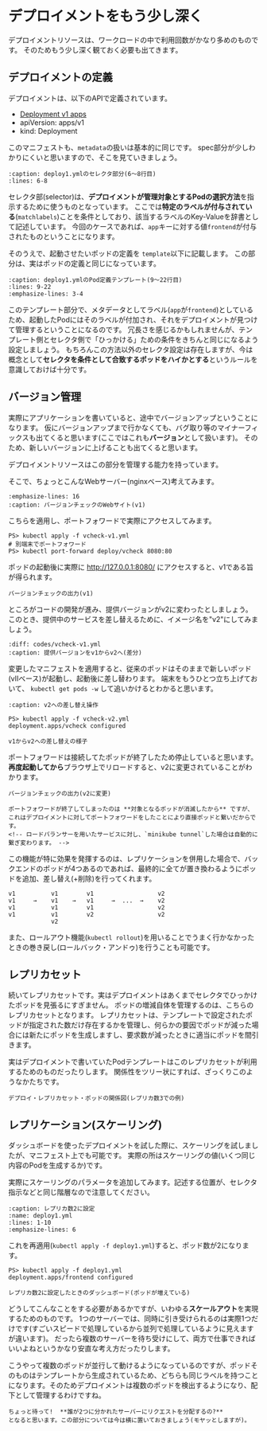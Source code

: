 # デプロイメントをもう少し深く

デプロイメントリソースは、ワークロードの中で利用回数がかなり多めのものです。
そのためもう少し深く観ておく必要も出てきます。

## デプロイメントの定義

デプロイメントは、以下のAPIで定義されています。

- [Deployment v1 apps](https://kubernetes.io/docs/reference/generated/kubernetes-api/v1.24/#deployment-v1-apps)
- apiVersion: apps/v1
- kind: Deployment

このマニフェストも、`metadata`の扱いは基本的に同じです。
spec部分が少しわかりにくいと思いますので、そこを見ていきましょう。

```{literalinclude} codes/deploy1.yml
:caption: deploy1.ymlのセレクタ部分(6〜8行目)
:lines: 6-8
```

セレクタ部(selector)は、**デプロイメントが管理対象とするPodの選択方法**を指示するために使うものとなっています。
ここでは**特定のラベルが付与されている**(`matchlabels`)ことを条件としており、該当するラベルのKey-Valueを辞書として記述しています。
今回のケースであれば、`app`キーに対する値`frontend`が付与されたものということになります。

そのうえで、起動させたいポッドの定義を `template`以下に記載します。
この部分は、実はポッドの定義と同じになっています。

```{literalinclude} codes/deploy1.yml
:caption: deploy1.ymlのPod定義テンプレート(9〜22行目)
:lines: 9-22
:emphasize-lines: 3-4
```

このテンプレート部分で、メタデータとしてラベル(`app`が`frontend`)としているため、起動したPodにはそのラベルが付加され、それをデプロイメントが見つけて管理するということになるのです。
冗長さを感じるかもしれませんが、テンプレート側とセレクタ側で「ひっかける」ための条件をきちんと同じになるよう設定しましょう。
もちろんこの方法以外のセレクタ設定は存在しますが、今は概念として**セレクタを条件として合致するポッドをハイかとする**というルールを意識しておけば十分です。

## バージョン管理

実際にアプリケーションを書いていると、途中でバージョンアップということになります。
仮にバージョンアップまで行かなくても、バグ取り等のマイナーフィックスも出てくると思います(ここではこれも**バージョン**として扱います)。
そのため、新しいバージョンに上げることも出てくると思います。

デプロイメントリソースはこの部分を管理する能力を持っています。

そこで、ちょっとこんなWebサーバー(nginxベース)考えてみます。

```{literalinclude} codes/vcheck-v1.yml
:emphasize-lines: 16
:caption: バージョンチェックのWebサイト(v1)
```

こちらを適用し、ポートフォワードで実際にアクセスしてみます。

```{code-block} ps1
PS> kubectl apply -f vcheck-v1.yml
# 別端末でポートフォワード
PS> kubectl port-forward deploy/vcheck 8080:80
```

ポッドの起動後に実際に http://127.0.0.1:8080/ にアクセスすると、v1である旨が得られます。

```{figure} images/vcheck-v1.png
バージョンチェックの出力(v1)
```

ところがコードの開発が進み、提供バージョンがv2に変わったとしましょう。
このとき、提供中のサービスを差し替えるために、イメージ名を"v2"にしてみましょう。

```{literalinclude} codes/vcheck-v2.yml
:diff: codes/vcheck-v1.yml
:caption: 提供バージョンをv1からv2へ(差分)
```

変更したマニフェストを適用すると、従来のポッドはそのままで新しいポッド(vⅡベース)が起動し、起動後に差し替わります。
端末をもうひとつ立ち上げておいて、 `kubectl get pods -w` して追いかけるとわかると思います。

```{code-block} pwsh-session
:caption: v2への差し替え操作

PS> kubectl apply -f vcheck-v2.yml
deployment.apps/vcheck configured
```

```{figure} images/replace-v1-v2.png
v1からv2への差し替えの様子
```

ポートフォワードは接続してたポッドが終了したため停止していると思います。
**再度起動してから**ブラウザ上でリロードすると、v2に変更されていることがわかります。

```{figure} images/vcheck-v2.png
バージョンチェックの出力(v2に変更)
```

```{caution}
ポートフォワードが終了してしまったのは **対象となるポッドが消滅したから** ですが、
これはデプロイメントに対してポートフォワードをしたことにより直接ポッドと繋いだからです。
<!-- ロードバランサーを用いたサービスに対し、`minikube tunnel`した場合は自動的に繋ぎ変わります。 -->
```

この機能が特に効果を発揮するのは、レプリケーションを併用した場合で、バックエンドのポッドが4つあるのであれば、最終的に全てが置き換わるようにポッドを追加、差し替え(+削除)を行ってくれます。

```
v1          v1        v1                  v2
v1     →    v1    →   v1     →  ...  →    v2
v1          v1        v1                  v2
v1          v1        v2                  v2
            v2
```

また、ロールアウト機能(`kubectl rollout`)を用いることでうまく行かなかったときの巻き戻し(ロールバック・アンドゥ)を行うことも可能です。


## レプリカセット

続いてレプリカセットです。実はデプロイメントはあくまでセレクタでひっかけたポッドを見張るにすぎません。
ポッドの増減自体を管理するのは、こちらのレプリカセットとなります。
レプリカセットは、テンプレートで設定されたポッドが指定された数だけ存在するかを管理し、何らかの要因でポッドが減った場合には新たにポッドを生成しますし、要求数が減ったときに適当にポッドを間引きます。

実はデプロイメントで書いていたPodテンプレートはこのレプリカセットが利用するためのものだったりします。
関係性をツリー状にすれば、ざっくりこのようなかたちです。

```{figure} images/deployment.drawio.png
デプロイ・レプリカセット・ポッドの関係図(レプリカ数3での例)
```

## レプリケーション(スケーリング)

ダッシュボードを使ったデプロイメントを試した際に、スケーリングを試しましたが、マニフェスト上でも可能です。
実際の所はスケーリングの値(いくつ同じ内容のPodを生成するか)です。

実際にスケーリングのパラメータを追加してみます。記述する位置が、セレクタ指示などと同じ階層なので注意してください。

```{literalinclude} codes/deploy1-replica2.yml
:caption: レプリカ数2に設定
:name: deploy1.yml
:lines: 1-10
:emphasize-lines: 6
```

これを再適用(`kubectl apply -f deploy1.yml`)すると、ポッド数が2になります。

```{code-block} ps1
PS> kubectl apply -f deploy1.yml
deployment.apps/frontend configured
```

```{figure} images/deployment-replica2.png
レプリカ数2に設定したときのダッシュボード(ポッドが増えている)
```

どうしてこんなことをする必要があるかですが、いわゆる**スケールアウト**を実現するためのものです。
1つのサーバーでは、同時に引き受けられるのは実際1つだけです(すごいスピードで処理しているから並列で処理しているように見えますが違います)。
だったら複数のサーバーを待ち受けにして、両方で仕事できればいいよねというかなり安直な考え方だったりします。

こうやって複数のポッドが並行して動けるようになっているのですが、ポッドそのものはテンプレートから生成されているため、どちらも同じラベルを持つことになります。そのためデプロイメントは複数のポッドを検出するようになり、配下として管理するわけですね。

```{caution}
ちょっと待って!  **誰が2つに分かれたサーバーにリクエストを分配するの?**
となると思います。この部分については今は横に置いておきましょう(モヤッとしますが)。
```



